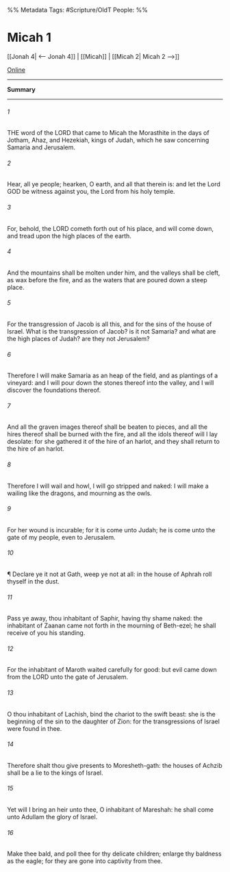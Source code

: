 

%% Metadata
Tags: #Scripture/OldT
People: 
%%
# Micah 1
[[Jonah 4| <-- Jonah 4]] | [[Micah]] | [[Micah 2| Micah 2 -->]]

[Online](https://churchofjesuschrist.org/study/scriptures/ot/micah/1?lang=eng)

---
__Summary__



---

###### 1
THE word of the LORD that came to Micah the Morasthite in the days of Jotham, Ahaz, and Hezekiah, kings of Judah, which he saw concerning Samaria and Jerusalem.
###### 2
Hear, all ye people; hearken, O earth, and all that therein is: and let the Lord GOD be witness against you, the Lord from his holy temple.
###### 3
For, behold, the LORD cometh forth out of his place, and will come down, and tread upon the high places of the earth.
###### 4
And the mountains shall be molten under him, and the valleys shall be cleft, as wax before the fire, and as the waters that are poured down a steep place.
###### 5
For the transgression of Jacob is all this, and for the sins of the house of Israel.  What is the transgression of Jacob?  is it not Samaria?  and what are the high places of Judah?  are they not Jerusalem?
###### 6
Therefore I will make Samaria as an heap of the field, and as plantings of a vineyard: and I will pour down the stones thereof into the valley, and I will discover the foundations thereof.
###### 7
And all the graven images thereof shall be beaten to pieces, and all the hires thereof shall be burned with the fire, and all the idols thereof will I lay desolate: for she gathered it of the hire of an harlot, and they shall return to the hire of an harlot.
###### 8
Therefore I will wail and howl, I will go stripped and naked: I will make a wailing like the dragons, and mourning as the owls.
###### 9
For her wound is incurable; for it is come unto Judah; he is come unto the gate of my people, even to Jerusalem.
###### 10
¶ Declare ye it not at Gath, weep ye not at all: in the house of Aphrah roll thyself in the dust.
###### 11
Pass ye away, thou inhabitant of Saphir, having thy shame naked: the inhabitant of Zaanan came not forth in the mourning of Beth-ezel; he shall receive of you his standing.
###### 12
For the inhabitant of Maroth waited carefully for good: but evil came down from the LORD unto the gate of Jerusalem.
###### 13
O thou inhabitant of Lachish, bind the chariot to the swift beast: she is the beginning of the sin to the daughter of Zion: for the transgressions of Israel were found in thee.
###### 14
Therefore shalt thou give presents to Moresheth-gath: the houses of Achzib shall be a lie to the kings of Israel.
###### 15
Yet will I bring an heir unto thee, O inhabitant of Mareshah: he shall come unto Adullam the glory of Israel.
###### 16
Make thee bald, and poll thee for thy delicate children; enlarge thy baldness as the eagle; for they are gone into captivity from thee.



